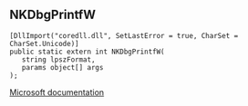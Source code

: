 ## NKDbgPrintfW

```
[DllImport("coredll.dll", SetLastError = true, CharSet = CharSet.Unicode)]
public static extern int NKDbgPrintfW(
   string lpszFormat,
   params object[] args
);
```

[Microsoft documentation](https://docs.microsoft.com/en-us/previous-versions/bb431741(v=msdn.10))
